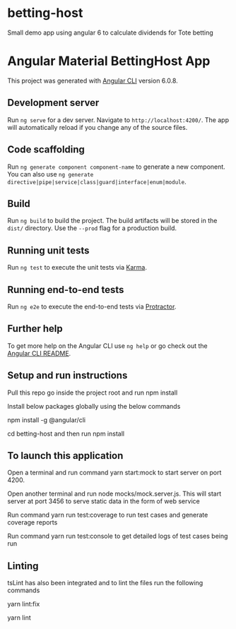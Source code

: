 # betting-host
Small demo app using angular 6 to calculate dividends for Tote betting



# Angular Material BettingHost App

This project was generated with [Angular CLI](https://github.com/angular/angular-cli) version 6.0.8.

## Development server

Run `ng serve` for a dev server. Navigate to `http://localhost:4200/`. The app will automatically reload if you change any of the source files.

## Code scaffolding

Run `ng generate component component-name` to generate a new component. You can also use `ng generate directive|pipe|service|class|guard|interface|enum|module`.

## Build

Run `ng build` to build the project. The build artifacts will be stored in the `dist/` directory. Use the `--prod` flag for a production build.

## Running unit tests

Run `ng test` to execute the unit tests via [Karma](https://karma-runner.github.io).

## Running end-to-end tests

Run `ng e2e` to execute the end-to-end tests via [Protractor](http://www.protractortest.org/).

## Further help

To get more help on the Angular CLI use `ng help` or go check out the [Angular CLI README](https://github.com/angular/angular-cli/blob/master/README.md).

## Setup and run instructions

Pull this repo go inside the project root and run npm install

Install below packages globally using the below commands

npm install -g @angular/cli


cd betting-host and then run npm install

## To launch this application
Open a terminal and run command yarn start:mock to start server on port 4200.


Open another terminal and run node mocks/mock.server.js. This will start server at port 3456 to serve static data in the form of web service



Run command yarn run test:coverage to run test cases and generate coverage reports


Run command yarn run test:console to get detailed logs of test cases being run


## Linting
tsLint has also been integrated and to lint the files run the following commands

yarn lint:fix

yarn lint

